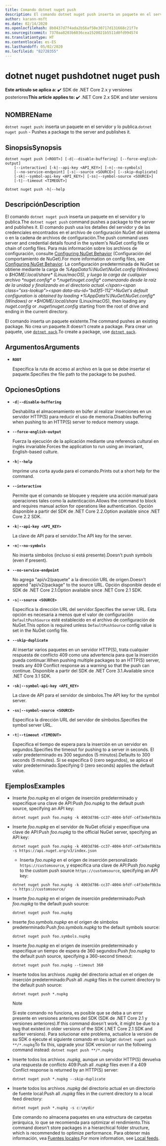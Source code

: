 ```yaml
---
title: Comando dotnet nuget push
description: El comando dotnet nuget push inserta un paquete en el servidor y lo publica.
author: karann-msft
ms.date: 02/14/2020
ms.openlocfilehash: 8b0437d7f4ada2b56af50e30717d131668c21f7e
ms.sourcegitcommit: 7370aa8203b6036cea1520021b5511d0fd994574
ms.translationtype: HT
ms.contentlocale: es-ES
ms.lasthandoff: 05/02/2020
ms.locfileid: "82728355"
---
```

# <a name="dotnet-nuget-push"></a><span data-ttu-id="bd3f5-103">dotnet nuget push</span><span class="sxs-lookup"><span data-stu-id="bd3f5-103">dotnet nuget push</span></span>

<span data-ttu-id="bd3f5-104">**Este artículo se aplica a:** ✔️ SDK de .NET Core 2.x y versiones posteriores</span><span class="sxs-lookup"><span data-stu-id="bd3f5-104">**This article applies to:** ✔️ .NET Core 2.x SDK and later versions</span></span>

## <a name="name"></a><span data-ttu-id="bd3f5-105">NOMBRE</span><span class="sxs-lookup"><span data-stu-id="bd3f5-105">Name</span></span>

<span data-ttu-id="bd3f5-106">`dotnet nuget push`: inserta un paquete en el servidor y lo publica.</span><span class="sxs-lookup"><span data-stu-id="bd3f5-106">`dotnet nuget push` - Pushes a package to the server and publishes it.</span></span>

## <a name="synopsis"></a><span data-ttu-id="bd3f5-107">Sinopsis</span><span class="sxs-lookup"><span data-stu-id="bd3f5-107">Synopsis</span></span>

```dotnetcli
dotnet nuget push [<ROOT>] [-d|--disable-buffering] [--force-english-output]
    [--interactive] [-k|--api-key <API_KEY>] [-n|--no-symbols]
    [--no-service-endpoint] [-s|--source <SOURCE>] [--skip-duplicate]
    [-sk|--symbol-api-key <API_KEY>] [-ss|--symbol-source <SOURCE>]
    [-t|--timeout <TIMEOUT>]

dotnet nuget push -h|--help
```

## <a name="description"></a><span data-ttu-id="bd3f5-108">Descripción</span><span class="sxs-lookup"><span data-stu-id="bd3f5-108">Description</span></span>

<span data-ttu-id="bd3f5-109">El comando `dotnet nuget push` inserta un paquete en el servidor y lo publica.</span><span class="sxs-lookup"><span data-stu-id="bd3f5-109">The `dotnet nuget push` command pushes a package to the server and publishes it.</span></span> <span data-ttu-id="bd3f5-110">El comando push usa los detalles del servidor y de las credenciales encontrados en el archivo de configuración NuGet del sistema o en la cadena de archivos de configuración.</span><span class="sxs-lookup"><span data-stu-id="bd3f5-110">The push command uses server and credential details found in the system's NuGet config file or chain of config files.</span></span> <span data-ttu-id="bd3f5-111">Para más información sobre los archivos de configuración, consulte [Configuring NuGet Behavior](/nuget/consume-packages/configuring-nuget-behavior) (Configuración del comportamiento de NuGet).</span><span class="sxs-lookup"><span data-stu-id="bd3f5-111">For more information on config files, see [Configuring NuGet Behavior](/nuget/consume-packages/configuring-nuget-behavior).</span></span> <span data-ttu-id="bd3f5-112">La configuración predeterminada de NuGet se obtiene mediante la carga de *%AppData%\NuGet\NuGet.config* (Windows) o *$HOME/.local/share* (Linux/macOS), y luego la carga de cualquier archivo *nuget.config* o *.nuget\nuget.config* comenzando desde la raíz de la unidad y finalizando en el directorio actual.</span><span class="sxs-lookup"><span data-stu-id="bd3f5-112">NuGet's default configuration is obtained by loading *%AppData%\NuGet\NuGet.config* (Windows) or *$HOME/.local/share* (Linux/macOS), then loading any *nuget.config* or *.nuget\nuget.config* starting from the root of drive and ending in the current directory.</span></span>

<span data-ttu-id="bd3f5-113">El comando inserta un paquete existente.</span><span class="sxs-lookup"><span data-stu-id="bd3f5-113">The command pushes an existing package.</span></span> <span data-ttu-id="bd3f5-114">No crea un paquete.</span><span class="sxs-lookup"><span data-stu-id="bd3f5-114">It doesn't create a package.</span></span> <span data-ttu-id="bd3f5-115">Para crear un paquete, use [`dotnet pack`](dotnet-pack.md).</span><span class="sxs-lookup"><span data-stu-id="bd3f5-115">To create a package, use [`dotnet pack`](dotnet-pack.md).</span></span>

## <a name="arguments"></a><span data-ttu-id="bd3f5-116">Argumentos</span><span class="sxs-lookup"><span data-stu-id="bd3f5-116">Arguments</span></span>

- **`ROOT`**

  <span data-ttu-id="bd3f5-117">Especifica la ruta de acceso al archivo en la que se debe insertar el paquete.</span><span class="sxs-lookup"><span data-stu-id="bd3f5-117">Specifies the file path to the package to be pushed.</span></span>

## <a name="options"></a><span data-ttu-id="bd3f5-118">Opciones</span><span class="sxs-lookup"><span data-stu-id="bd3f5-118">Options</span></span>

- **`-d|--disable-buffering`**

  <span data-ttu-id="bd3f5-119">Deshabilita el almacenamiento en búfer al realizar inserciones en un servidor HTTP(S) para reducir el uso de memoria.</span><span class="sxs-lookup"><span data-stu-id="bd3f5-119">Disables buffering when pushing to an HTTP(S) server to reduce memory usage.</span></span>

- **`--force-english-output`**

  <span data-ttu-id="bd3f5-120">Fuerza la ejecución de la aplicación mediante una referencia cultural en inglés invariable.</span><span class="sxs-lookup"><span data-stu-id="bd3f5-120">Forces the application to run using an invariant, English-based culture.</span></span>

- **`-h|--help`**

  <span data-ttu-id="bd3f5-121">Imprime una corta ayuda para el comando.</span><span class="sxs-lookup"><span data-stu-id="bd3f5-121">Prints out a short help for the command.</span></span>

- **`--interactive`**

  <span data-ttu-id="bd3f5-122">Permite que el comando se bloquee y requiere una acción manual para operaciones tales como la autenticación.</span><span class="sxs-lookup"><span data-stu-id="bd3f5-122">Allows the command to block and requires manual action for operations like authentication.</span></span> <span data-ttu-id="bd3f5-123">Opción disponible a partir del SDK de .NET Core 2.2.</span><span class="sxs-lookup"><span data-stu-id="bd3f5-123">Option available since .NET Core 2.2 SDK.</span></span>

- **`-k|--api-key <API_KEY>`**

  <span data-ttu-id="bd3f5-124">La clave de API para el servidor.</span><span class="sxs-lookup"><span data-stu-id="bd3f5-124">The API key for the server.</span></span>

- **`-n|--no-symbols`**

  <span data-ttu-id="bd3f5-125">No inserta símbolos (incluso si está presente).</span><span class="sxs-lookup"><span data-stu-id="bd3f5-125">Doesn't push symbols (even if present).</span></span>

- **`--no-service-endpoint`**

  <span data-ttu-id="bd3f5-126">No agrega "api/v2/paquete" a la dirección URL de origen.</span><span class="sxs-lookup"><span data-stu-id="bd3f5-126">Doesn't append "api/v2/package" to the source URL.</span></span> <span data-ttu-id="bd3f5-127">Opción disponible desde el SDK de .NET Core 2.1.</span><span class="sxs-lookup"><span data-stu-id="bd3f5-127">Option available since .NET Core 2.1 SDK.</span></span>

- **`-s|--source <SOURCE>`**

  <span data-ttu-id="bd3f5-128">Especifica la dirección URL del servidor.</span><span class="sxs-lookup"><span data-stu-id="bd3f5-128">Specifies the server URL.</span></span> <span data-ttu-id="bd3f5-129">Esta opción es necesaria a menos que el valor de configuración `DefaultPushSource` esté establecido en el archivo de configuración de NuGet.</span><span class="sxs-lookup"><span data-stu-id="bd3f5-129">This option is required unless `DefaultPushSource` config value is set in the NuGet config file.</span></span>

- **`--skip-duplicate`**

  <span data-ttu-id="bd3f5-130">Al insertar varios paquetes en un servidor HTTP(S), trata cualquier respuesta de conflicto 409 como una advertencia para que la inserción pueda continuar.</span><span class="sxs-lookup"><span data-stu-id="bd3f5-130">When pushing multiple packages to an HTTP(S) server, treats any 409 Conflict response as a warning so that the push can continue.</span></span> <span data-ttu-id="bd3f5-131">Disponible a partir del SDK de .NET Core 3.1.</span><span class="sxs-lookup"><span data-stu-id="bd3f5-131">Available since .NET Core 3.1 SDK.</span></span>

- **`-sk|--symbol-api-key <API_KEY>`**

  <span data-ttu-id="bd3f5-132">La clave de API para el servidor de símbolos.</span><span class="sxs-lookup"><span data-stu-id="bd3f5-132">The API key for the symbol server.</span></span>

- **`-ss|--symbol-source <SOURCE>`**

  <span data-ttu-id="bd3f5-133">Especifica la dirección URL del servidor de símbolos.</span><span class="sxs-lookup"><span data-stu-id="bd3f5-133">Specifies the symbol server URL.</span></span>

- **`-t|--timeout <TIMEOUT>`**

  <span data-ttu-id="bd3f5-134">Especifica el tiempo de espera para la inserción en un servidor en segundos.</span><span class="sxs-lookup"><span data-stu-id="bd3f5-134">Specifies the timeout for pushing to a server in seconds.</span></span> <span data-ttu-id="bd3f5-135">El valor predeterminado es 300 segundos (5 minutos).</span><span class="sxs-lookup"><span data-stu-id="bd3f5-135">Defaults to 300 seconds (5 minutes).</span></span> <span data-ttu-id="bd3f5-136">Si se especifica 0 (cero segundos), se aplica el valor predeterminado.</span><span class="sxs-lookup"><span data-stu-id="bd3f5-136">Specifying 0 (zero seconds) applies the default value.</span></span>

## <a name="examples"></a><span data-ttu-id="bd3f5-137">Ejemplos</span><span class="sxs-lookup"><span data-stu-id="bd3f5-137">Examples</span></span>

- <span data-ttu-id="bd3f5-138">Inserte *foo.nupkg* en el origen de inserción predeterminado y especifique una clave de API:</span><span class="sxs-lookup"><span data-stu-id="bd3f5-138">Push *foo.nupkg* to the default push source, specifying an API key:</span></span>

  ```dotnetcli
  dotnet nuget push foo.nupkg -k 4003d786-cc37-4004-bfdf-c4f3e8ef9b3a
  ```

- <span data-ttu-id="bd3f5-139">Inserte *foo.nupkg* en el servidor de NuGet oficial y especifique una clave de API:</span><span class="sxs-lookup"><span data-stu-id="bd3f5-139">Push *foo.nupkg* to the official NuGet server, specifying an API key:</span></span>

  ```dotnetcli
  dotnet nuget push foo.nupkg -k 4003d786-cc37-4004-bfdf-c4f3e8ef9b3a -s https://api.nuget.org/v3/index.json
  ```
  
  * <span data-ttu-id="bd3f5-140">Inserta *foo.nupkg* en el origen de inserción personalizado `https://customsource`, y especifica una clave de API:</span><span class="sxs-lookup"><span data-stu-id="bd3f5-140">Push *foo.nupkg* to the custom push source `https://customsource`, specifying an API key:</span></span>

  ```dotnetcli
  dotnet nuget push foo.nupkg -k 4003d786-cc37-4004-bfdf-c4f3e8ef9b3a -s https://customsource/
  ```

- <span data-ttu-id="bd3f5-141">Inserte *foo.nupkg* en el origen de inserción predeterminado:</span><span class="sxs-lookup"><span data-stu-id="bd3f5-141">Push *foo.nupkg* to the default push source:</span></span>

  ```dotnetcli
  dotnet nuget push foo.nupkg
  ```

- <span data-ttu-id="bd3f5-142">Inserte *foo.symbols.nupkp* en el origen de símbolos predeterminado:</span><span class="sxs-lookup"><span data-stu-id="bd3f5-142">Push *foo.symbols.nupkg* to the default symbols source:</span></span>

  ```dotnetcli
  dotnet nuget push foo.symbols.nupkg
  ```

- <span data-ttu-id="bd3f5-143">Inserte *foo.nupkg* en el origen de inserción predeterminado y especifique un tiempo de espera de 360 segundos:</span><span class="sxs-lookup"><span data-stu-id="bd3f5-143">Push *foo.nupkg* to the default push source, specifying a 360-second timeout:</span></span>

  ```dotnetcli
  dotnet nuget push foo.nupkg --timeout 360
  ```

- <span data-ttu-id="bd3f5-144">Inserte todos los archivos *.nupkg*  del directorio actual en el origen de inserción predeterminado:</span><span class="sxs-lookup"><span data-stu-id="bd3f5-144">Push all *.nupkg* files in the current directory to the default push source:</span></span>

  ```dotnetcli
  dotnet nuget push *.nupkg
  ```

  > [!NOTE]
  > <span data-ttu-id="bd3f5-145">Si este comando no funciona, es posible que se deba a un error presente en versiones anteriores del SDK (SDK de .NET Core 2.1 y versiones anteriores).</span><span class="sxs-lookup"><span data-stu-id="bd3f5-145">If this command doesn't work, it might be due to a bug that existed in older versions of the SDK (.NET Core 2.1 SDK and earlier versions).</span></span>
  > <span data-ttu-id="bd3f5-146">Para solucionar este problema, actualice la versión de su SDK o ejecute el siguiente comando en su lugar: `dotnet nuget push **/*.nupkg`</span><span class="sxs-lookup"><span data-stu-id="bd3f5-146">To fix this, upgrade your SDK version or run the following command instead: `dotnet nuget push **/*.nupkg`</span></span>

- <span data-ttu-id="bd3f5-147">Inserte todos los archivos *.nupkg*, aunque un servidor HTTP(S) devuelva una respuesta de conflicto 409:</span><span class="sxs-lookup"><span data-stu-id="bd3f5-147">Push all *.nupkg* files even if a 409 Conflict response is returned by an HTTP(S) server:</span></span>

  ```dotnetcli
  dotnet nuget push *.nupkg --skip-duplicate
  ```

- <span data-ttu-id="bd3f5-148">Inserte todos los archivos *.nupkg*  del directorio actual en un directorio de fuente local:</span><span class="sxs-lookup"><span data-stu-id="bd3f5-148">Push all *.nupkg* files in the current directory to a local feed directory:</span></span>

  ```dotnetcli
  dotnet nuget push *.nupkg -s c:\mydir
  ```

  <span data-ttu-id="bd3f5-149">Este comando no almacena paquetes en una estructura de carpetas jerárquica, lo que se recomienda para optimizar el rendimiento.</span><span class="sxs-lookup"><span data-stu-id="bd3f5-149">This command doesn't store packages in a hierarchical folder structure, which is recommended to optimize performance.</span></span> <span data-ttu-id="bd3f5-150">Para obtener más información, vea [Fuentes locales](//nuget/hosting-packages/local-feeds).</span><span class="sxs-lookup"><span data-stu-id="bd3f5-150">For more information, see [Local feeds](//nuget/hosting-packages/local-feeds).</span></span>
  